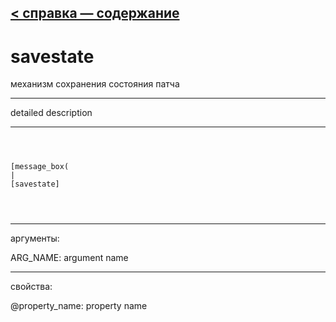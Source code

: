 [< справка — содержание](ceammc_lib.html)
---

# savestate


механизм сохранения состояния патча

---

detailed description
<br>


---


```



[message_box(                                 
|
[savestate]


            
```

---
аргументы:

ARG_NAME: argument name<br>

---
свойства:

@property_name: property name<br>

